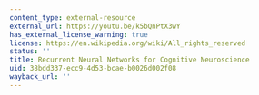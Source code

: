 ```yaml
---
content_type: external-resource
external_url: https://youtu.be/k5bQnPtX3wY
has_external_license_warning: true
license: https://en.wikipedia.org/wiki/All_rights_reserved
status: ''
title: Recurrent Neural Networks for Cognitive Neuroscience
uid: 38bdd337-ecc9-4d53-bcae-b0026d002f08
wayback_url: ''
---
```

